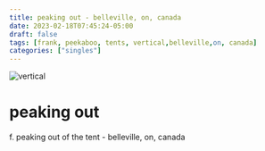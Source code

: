 ```yaml
---
title: peaking out - belleville, on, canada
date: 2023-02-18T07:45:24-05:00
draft: false
tags: [frank, peekaboo, tents, vertical,belleville,on, canada]
categories: ["singles"]
---
```

![vertical](/p/sbr-20230218-1001351.jpg)
<!--more-->
# peaking out
f. peaking out of the tent - belleville, on, canada
